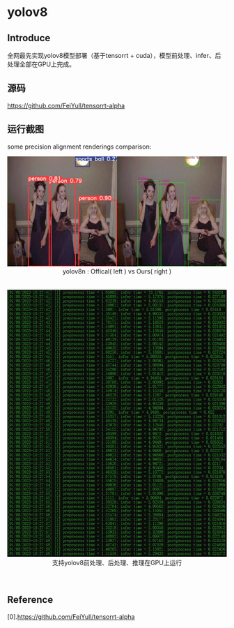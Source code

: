 # yolov8

## Introduce
全网最先实现yolov8模型部署（基于tensorrt + cuda），模型前处理、infer、后处理全部在GPU上完成。

## 源码
https://github.com/FeiYull/tensorrt-alpha

## 运行截图

some precision alignment renderings comparison:<br>
<div align='center'>			<!--块级封装-->
     <center>	<!--将图片和文字居中-->
    <img src="yolov8n-Offical(left)vsOurs(right).jpg"
         alt="无法显示图片时显示的文字"
         style="zoom:100%"/>
    <br>		<!--换行-->
    <center>yolov8n : Offical( left ) vs Ours( right )	<!--标题--></center>
    <br>		<!--换行-->
    <br>		<!--换行-->
    <center>	<!--将图片和文字居中-->
    <img src="run.jpg"
         alt="无法显示图片时显示的文字"
         style="zoom:100%"/>
    <br>		<!--换行-->
    <center>支持yolov8前处理、后处理、推理在GPU上运行<!--标题--></center>
    <br>		<!--换行-->
    <br>		<!--换行-->
    </center>
</div>




## Reference
[0].https://github.com/FeiYull/tensorrt-alpha<br>
